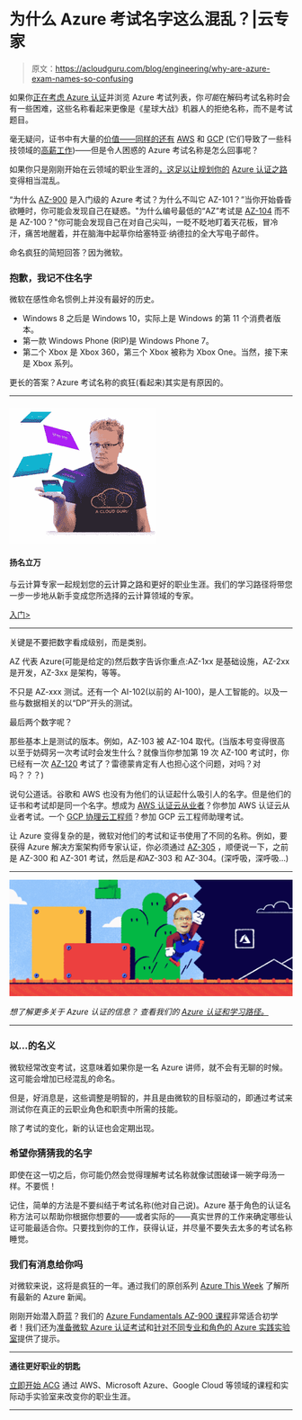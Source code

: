 # 为什么 Azure 考试名字这么混乱？|云专家

> 原文：<https://acloudguru.com/blog/engineering/why-are-azure-exam-names-so-confusing>

如果你[正在考虑 Azure 认证](https://acloudguru.com/azure-cloud-training)并浏览 Azure 考试列表，你*可能*在解码考试名称时会有一些困难，这些名称看起来更像是《星球大战》机器人的拒绝名称，而不是考试题目。

毫无疑问，证书中有大量的[价值——同样的还有](https://acloudguru.com/blog/engineering/the-value-of-an-aws-certification) [AWS](/blog/engineering/which-aws-certification-should-i-take) 和 [GCP](https://acloudguru.com/blog/engineering/which-google-cloud-certification-is-best-for-me) (它们导致了一些科技领域的[高薪工作](https://acloudguru.com/blog/engineering/top-paying-cloud-certifications-and-jobs))——但是令人困惑的 Azure 考试名称是怎么回事呢？

如果你只是刚刚开始在云领域的职业生涯的[，这足以让规划你的](https://acloudguru.com/blog/engineering/how-to-begin-your-cloud-career) [Azure 认证之路](https://acloudguru.com/blog/engineering/which-azure-certification-is-right-for-me)变得相当混乱。

“为什么 [AZ-900](https://acloudguru.com/course/az-900-microsoft-azure-fundamentals) 是入门级的 Azure 考试？为什么不叫它 AZ-101？”当你开始昏昏欲睡时，你可能会发现自己在疑惑。"为什么编号最低的“AZ”考试是 [AZ-104](https://acloudguru.com/course/az-104-microsoft-azure-administrator-certification-prep) 而不是 AZ-100？"你可能会发现自己在对自己尖叫，一眨不眨地盯着天花板，冒冷汗，痛苦地醒着，并在脑海中起草你给塞特亚·纳德拉的全大写电子邮件。

命名疯狂的简短回答？因为微软。

### 抱歉，我记不住名字

微软在感性命名惯例上并没有最好的历史。

*   Windows 8 之后是 Windows 10，实际上是 Windows 的第 11 个消费者版本。
*   第一款 Windows Phone (RIP)是 Windows Phone 7。
*   第二个 Xbox 是 Xbox 360，第三个 Xbox 被称为 Xbox One。当然，接下来是 Xbox 系列。

更长的答案？Azure 考试名称的疯狂(看起来)其实是有原因的。

* * *

#### **![lars-azure](img/eb33f28fc7861f75d6f1d46e407a8146.png)**

#### **扬名立万**

与云计算专家一起规划您的云计算之路和更好的职业生涯。我们的学习路径将带您一步一步地从新手变成您所选择的云计算领域的专家。

[入门>](https://acloudguru.com/pricing)

* * *

关键是不要把数字看成级别，而是类别。

AZ 代表 Azure(可能是给定的)然后数字告诉你重点:AZ-1xx 是基础设施，AZ-2xx 是开发，AZ-3xx 是架构，等等。

不只是 AZ-xxx 测试。还有一个 AI-102(以前的 AI-100)，是人工智能的。以及一些与数据相关的以“DP”开头的测试。

最后两个数字呢？

那些基本上是测试的版本。例如，AZ-103 被 AZ-104 取代。(当版本号变得很高以至于妨碍另一次考试时会发生什么？就像当你参加第 19 次 AZ-100 考试时，你已经有一次 [AZ-120](https://docs.microsoft.com/en-us/learn/certifications/exams/az-120) 考试了？雷德蒙肯定有人也担心这个问题，对吗？对吗？？？)

说句公道话。谷歌和 AWS 也没有为他们的认证起什么吸引人的名字。但是他们的证书和考试却是同一个名字。想成为 [AWS 认证云从业者](https://acloudguru.com/course/aws-certified-cloud-practitioner)？你参加 AWS 认证云从业者考试。一个 [GCP 协理云工程师](https://acloudguru.com/course/google-certified-associate-cloud-engineer)？参加 GCP 云工程师助理考试。

让 Azure 变得复杂的是，微软对他们的考试和证书使用了不同的名称。例如，要获得 Azure 解决方案架构师专家认证，你必须通过 [AZ-305](https://acloudguru.com/blog/engineering/azure-reveals-new-az-305-and-details-biggest-ddos-attack-ever) ，顺便说一下，之前是 AZ-300 和 AZ-301 考试，然后是*和*AZ-303 和 AZ-304。(深呼吸，深呼吸…)

* * *

![why should i get azure](img/3ee87ddb6a81b5631ab6555721b8b023.png)

*想了解更多关于 Azure 认证的信息？*
*查看我们的* *[Azure 认证和学习路径。](https://acloudguru.com/azure-cloud-training)*

* * *

### 以...的名义

微软经常改变考试，这意味着如果你是一名 Azure 讲师，就不会有无聊的时候。这可能会增加已经混乱的命名。

但是，好消息是，这些调整是明智的，并且是由微软的目标驱动的，即通过考试来测试你在真正的云职业角色和职责中所需的技能。

除了考试的变化，新的认证也会定期出现。

### 希望你猜猜我的名字

即使在这一切之后，你可能仍然会觉得理解考试名称就像试图破译一碗字母汤一样。不要慌！

记住，简单的方法是不要纠结于考试名称(他对自己说)。Azure 基于角色的认证名称方法可以帮助你根据你想要的——或者实际的——真实世界的工作来确定哪些认证可能最适合你。只要找到你的工作，获得认证，并尽量不要失去太多的考试名称睡觉。

### 我们有消息给你吗

对微软来说，这将是疯狂的一年。通过我们的原创系列 [Azure This Week](https://acloudguru.com/videos/azure-this-week) 了解所有最新的 Azure 新闻。

刚刚开始潜入蔚蓝？我们的 [Azure Fundamentals AZ-900 课程](https://acloudguru.com/course/az-900-microsoft-azure-fundamentals)非常适合初学者！我们还为[准备微软 Azure 认证考试](https://acloudguru.com/blog/engineering/tips-to-prepare-for-your-microsoft-azure-certification-exam)和[针对不同专业和角色的 Azure 实践实验室](https://acloudguru.com/azure-cloud-training)提供了提示。

* * *

**通往更好职业的钥匙**

[立即开始 ACG](https://acloudguru.com/pricing) 通过 AWS、Microsoft Azure、Google Cloud 等领域的课程和实际动手实验室来改变你的职业生涯。

* * *